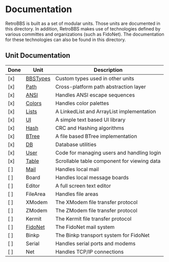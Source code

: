 # Documentation

RetroBBS is built as a set of modular units. Those units are documented in this directory. In addition, RetroBBS makes use of technologies defined by various committes and organizations (such as FidoNet). The documentation for these technologies can also be found in this directory.

## Unit Documentation

| Done | Unit                    | Description                                               |
|------|-------------------------|--------------------------------------------|
| [x]  | [BBSTypes](bbstypes.md) | Custom types used in other units           |
| [x]  | [Path](path.md)         | Cross-platform path abstraction layer      |
| [x]  | [ANSI](ansi.md)         | Handles ANSI escape sequences              |
| [x]  | [Colors](colors.md)     | Handles color palettes                     |
| [x]  | [Lists](lists.md)       | A LinkedList and ArrayList implementation  |
| [x]  | [UI](ui.md)             | A simple text based UI library             |
| [x]  | [Hash](hash.md)         | CRC and Hashing algorithms                 |
| [x]  | [BTree](btree.md)       | A file based BTree implementation          |
| [x]  | [DB](db.md)             | Database utilities                         |
| [x]  | [User](user.md)         | Code for managing users and handling login |
| [x]  | [Table](table.md)       | Scrollable table component for viewing data|
| [ ]  | [Mail](mail.md)         | Handles local mail                         |
| [ ]  | Board                   | Handles local message boards               |
| [ ]  | Editor                  | A full screen text editor                  |
| [ ]  | FileArea                | Handles file areas                         |
| [ ]  | XModem                  | The XModem file transfer protocol          |
| [ ]  | ZModem                  | The ZModem file transfer protocol          |
| [ ]  | Kermit                  | The Kermit file transfer protocol          |
| [ ]  | [FidoNet](fidonet.md)   | The FidoNet mail system                    |
| [ ]  | Binkp                   | The Binkp transport system for FidoNet     |
| [ ]  | Serial                  | Handles serial ports and modems            |
| [ ]  | Net                     | Handles TCP/IP connections                 |
